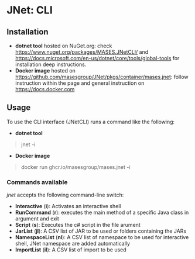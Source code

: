 # JNet: CLI

## Installation

- **dotnet tool** hosted on NuGet.org: check https://www.nuget.org/packages/MASES.JNetCLI/ and https://docs.microsoft.com/en-us/dotnet/core/tools/global-tools for installation deep instructions.
- **Docker image** hosted on https://github.com/masesgroup/JNet/pkgs/container/mases.jnet: follow instruction within the page and general instruction on https://docs.docker.com

## Usage

To use the CLI interface (JNetCLI) runs a command like the following:

- **dotnet tool**

> jnet -i

- **Docker image**

> docker run ghcr.io/masesgroup/mases.jnet -i

### Commands available

_jnet_ accepts the following command-line switch:

* **Interactive** (**i**): Activates an interactive shell
* **RunCommand** (**r**): executes the main method of a specific Java class in argument and exit
* **Script** (**s**): Executes the c# script in the file arument
* **JarList** (**jl**): A CSV list of JAR to be used or folders containing the JARs
* **NamespaceList** (**nl**): A CSV list of namespace to be used for interactive shell, JNet namespace are added automatically
* **ImportList** (**il**): A CSV list of import to be used

